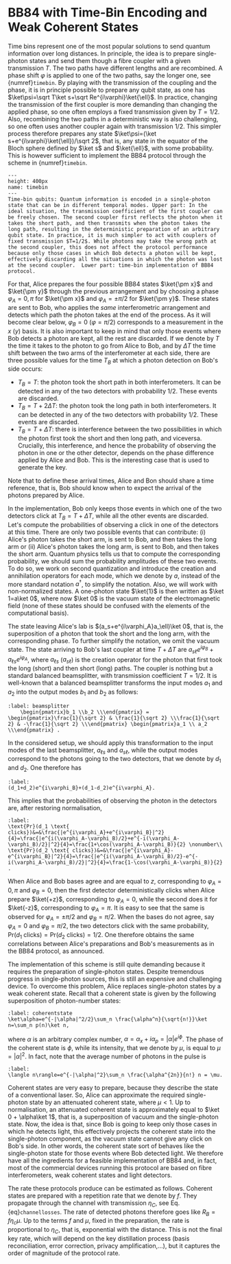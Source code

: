 
# BB84 with Time-Bin Encoding and Weak Coherent States

Time bins represent one of the most popular solutions to send quantum information over long distances. In principle, the idea is to prepare single-photon states and send them though a fibre coupler with a given transmission $T$.  The two paths have different lengths and are recombined. A phase shift $\varphi$ is applied to one of the two paths, say the longer one, see {numref}`timebin`. By playing with the transmission of the coupling and the phase, it is in principle possible to prepare any qubit state, as one has $\ket\psi=\sqrt T\ket s+\sqrt Re^{i\varphi}\ket{\ell}$. In practice, changing the transmission of the first coupler is more demanding than changing the applied phase, so one often employs a fixed transmission given by $T=1/2$. Also, recombining the two paths in a deterministic way is also challenging, so one often uses another coupler again with transmission $1/2$. This simpler process therefore prepares any state $\ket\psi=(\ket s+e^{i\varphi}\ket{\ell})/\sqrt 2$, that is, any state in the equator of the Bloch sphere defined by $\ket s$ and $\ket{\ell}$, with some probability. This is however sufficient to implement the BB84 protocol through the scheme in {numref}`timebin`.

<!--Luke: Maybe we should mention that R is just the coefficient normalizing the state based on T?-->

```{figure} ./TimeBin.png
---
height: 400px
name: timebin
---
Time-bin qubits: Quantum information is encoded in a single-photon state that can be in different temporal modes. Upper part: In the ideal situation, the transmission coefficient of the first coupler can be freely chosen. The second coupler first reflects the photon when it takes the short path, and then transmits when the photon takes the long path, resulting in the deterministic preparation of an arbitrary qubit state. In practice, it is much simpler to act with couplers of fixed transmission $T=1/2$. While photons may take the wrong path at the second coupler, this does not affect the protocol performance because only those cases in which Bob detects a photon will be kept, effectively discarding all the situations in which the photon was lost at the second coupler.  Lower part: time-bin implementation of BB84 protocol.
```


For that, Alice prepares the four possible BB84 states $\ket{\pm x}$ and $\ket{\pm y}$ through the previous arrangement and by choosing a phase $\varphi_A=0,\pi$ for $\ket{\pm x}$ and $\varphi_A=\pm\pi/2$ for $\ket{\pm y}$. These states are sent to Bob, who applies the *same* interferometric arrangement and detects which path the photon takes at the end of the process. As it will become clear below, $\varphi_B=0$ ($\varphi=\pi/2$) corresponds to a measurement in the $x$ ($y$) basis. It is also important to keep in mind that only those events where Bob detects a photon are kept, all the rest are discarded. If we denote by $T$ the time it takes to the photon to go from Alice to Bob, and by $\Delta T$ the time shift between the two arms of the interferometer at each side, there are three possible values for the time $T_B$ at which a photon detection on Bob's side occurs:

- $T_B=T$: the photon took the short path in both interferometers. It can be detected in any of the two detectors with probability $1/2$. These events are discarded.
- $T_B=T+2\Delta T$: the photon took the long path in both interferometers. It can be detected in any of the two detectors with probability $1/2$. These events are discarded.
- $T_B=T+\Delta T$: there is interference between the two possibilities in which the photon first took the short and then long path, and viceversa. Crucially, this interference, and hence the probability of observing the photon in one or the other detector, depends on the phase difference applied by Alice and Bob. This is the interesting case that is used to generate the key.

Note that to define these arrival times, Alice and Bon should share a time reference, that is, Bob should know when to expect the arrival of the photons prepared by Alice.

In the implementation, Bob only keeps those events in which one of the two detectors click at $T_B=T+\Delta T$, while all the other events are discarded. Let's compute the probabilities of observing a click in one of the detectors at this time. There are only two possible events that can contribute: (i) Alice's photon takes the short arm, is sent to Bob, and then takes the long arm or (ii) Alice's photon takes the long arm, is sent to Bob, and then takes the short arm. Quantum physics tells us that to compute the corresponding probability, we should sum the probability amplitudes of these two events. To do so, we work on second quantization and introduce the creation and annihilation operators for each mode, which we denote by $a$, instead of the more standard notation $a^\dagger$, to simplify the notation. Also, we will work with non-normalized states. A one-photon state $\ket{1}$ is then written as $\ket 1=a\ket 0$, where now $\ket 0$ is the vacuum state of the electromagnetic field (none of these states should be confused with the elements of the computational basis).

The state leaving Alice's lab is $(a_s+e^{i\varphi_A}a_\ell)\ket 0$, that is, the superposition of a photon that took the short and the long arm, with the corresponding phase. To further simplify the notation, we omit the vacuum state. The state arriving to Bob's last coupler at time $T+\Delta T$ are $a_{s\ell}e^{i\varphi_B}+a_{\ell s}e^{i\varphi_A}$, where $a_{\ell s}$ ($a_{s\ell}$) is the creation operator for the photon that first took the long (short) and then short (long) paths. The coupler is nothing but a standard balanced beamsplitter, with transmission coefficient $T=1/2$. It is well-known that a balanced beamsplitter transforms the input modes $a_1$ and $a_2$ into the output modes $b_1$ and $b_2$ as follows:

```{math}
:label: beamsplitter
    \begin{pmatrix}b_1 \\b_2 \\\end{pmatrix} =     \begin{pmatrix}\frac{1}{\sqrt 2} & \frac{1}{\sqrt 2} \\\frac{1}{\sqrt 2} & -\frac{1}{\sqrt 2} \\\end{pmatrix} \begin{pmatrix}a_1 \\ a_2 \\\end{pmatrix} .
```

In the considered setup, we should apply this transformation to the input modes of the last beamsplitter, $a_{\ell s}$ and $a_{s\ell}$, while the output modes correspond to the photons going to the two detectors, that we denote by $d_1$ and $d_2$. One therefore has

```{math}
:label: 
(d_1+d_2)e^{i\varphi_B}+(d_1-d_2)e^{i\varphi_A}. 
```

This implies that the probabilities of observing the photon in the detectors are, after restoring normalisation,

```{math}
:label: 
\text{Pr}(d_1 \text{ clicks})&=&\frac{|e^{i\varphi_A}+e^{i\varphi_B}|^2}{4}=\frac{|e^{i(\varphi_A-\varphi_B)/2}+e^{-i(\varphi_A-\varphi_B)/2}|^2}{4}=\frac{1+\cos(\varphi_A-\varphi_B)}{2} \nonumber\\
\text{Pr}(d_2 \text{ clicks})&=&\frac{|e^{i\varphi_A}-e^{i\varphi_B}|^2}{4}=\frac{|e^{i(\varphi_A-\varphi_B)/2}-e^{-i(\varphi_A-\varphi_B)/2}|^2}{4}=\frac{1-\cos(\varphi_A-\varphi_B)}{2} .
```

When Alice and Bob bases agree and are equal to $z$, corresponding to $\varphi_A=0,\pi$ and $\varphi_B=0$, then the first detector deterministically clicks when Alice prepare $\ket{+z}$, corresponding to $\varphi_A=0$, while the second does it for $\ket{-z}$, corresponding to $\varphi_A=\pi$. It is easy to see that the same is observed for $\varphi_A=\pm\pi/2$ and $\varphi_B=\pi/2$. When the bases do not agree, say $\varphi_A=0$ and $\varphi_B=\pi/2$, the two detectors click with the same probability, $\text{Pr}(d_1 \text{ clicks})=\text{Pr}(d_2 \text{ clicks})=1/2$. One therefore obtains the same correlations between Alice's preparations and Bob's measurements as in the BB84 protocol, as announced.

The implementation of this scheme is still quite demanding because it requires the preparation of single-photon states. Despite tremendous progress in single-photon sources, this is still an expensive and challenging device. To overcome this problem, Alice replaces single-photon states by a weak coherent state. Recall that a coherent state is given by the following superposition of photon-number states:

```{math}
:label: coherentstate
\ket\alpha=e^{-|\alpha|^2/2}\sum_n \frac{\alpha^n}{\sqrt{n!}}\ket n=\sum_n p(n)\ket n,
```

where $\alpha$ is an arbitrary complex number, $\alpha=\alpha_x+i\alpha_p=|\alpha|e^{i\phi}$. The phase of the coherent state is $\phi$, while its intensity, that we denote by $\mu$, is equal to $\mu=|\alpha|^2$. In fact, note that the average number of photons in the pulse is 

```{math}
:label:
\langle n\rangle=e^{-|\alpha|^2}\sum_n \frac{\alpha^{2n}}{n!} n = \mu.
```

Coherent states are very easy to prepare, because they describe the state of a conventional laser. So, Alice can approximate the required single-photon state by an attenuated coherent state, where $\mu<1$. Up to normalisation, an attenuated coherent state is approximately equal to $\ket 0 + \alpha\ket 1$, that is, a superposition of vacuum and the single-photon state. Now, the idea is that, since Bob is going to keep only those cases in which he detects light, this effectively projects the coherent state into the single-photon component, as the vacuum state cannot give any click on Bob's side. In other words, the coherent state sort of behaves like the single-photon state for those events where Bob detected light. We therefore have all the ingredients for a feasible implementation of BB84 and, in fact, most of the commercial devices running this protocol are based on fibre interferometers, weak coherent states and light detectors.

The rate these protocols produce can be estimated as follows. Coherent states are prepared with a repetition rate that we denote by $f$. They propagate through the channel with transmission $\eta_C$, see Eq. {eq}`channellosses`. The rate of detected photons therefore goes like $R_B=f\eta_c\mu$. Up to the terms $f$ and $\mu$, fixed in the preparation, the rate is proportional to $\eta_C$, that is, exponential with the distance. This is not the final key rate, which will depend on the key distillation process (basis reconciliation, error correction, privacy amplification,...), but it captures the order of magnitude of the protocol rate.




